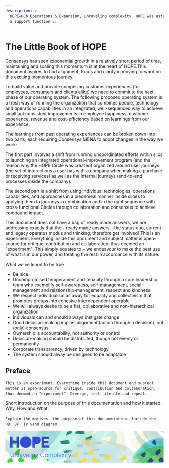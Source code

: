 ```yaml
---
description: >-
  HOPE—Hub Operations & Expansion, unraveling complexity. HOPE was establish as
  a support function ...
---
```


# The Little Book of HOPE

  
Consensys has seen exponential growth in a relatively short period of time, maintaining and scaling this momentum is at the heart of HOPE.This document aspires to find alignment, focus and clarity in moving forward on this exciting momentous journey.  
  
To build value and provide compelling customer experiences \(for employees, consumers and clients alike\) we need to commit to the next phase of our operating system. The following proposed operating system is a fresh way of running the organization that combines people, technology and operations capabilities in an integrated, well-sequenced way to achieve small but consistent improvements in employee happiness, customer experience, revenue and cost-efficiency based on learnings from our experience.  
  
The learnings from past operating experiences can be broken down into two parts, each requiring Consensys MENA to adopt changes in the way we work:  
  
The first part involves a shift from running uncoordinated efforts within silos to launching an integrated operational-improvement program \(and the reason why the HOPE Circle was created\) organized around user journeys \(the set of interactions a user has with a company when making a purchase or receiving services\) as well as the internal journeys \(end-to-end processes inside the company\).

The second part is a shift from using individual technologies, operations capabilities, and approaches in a piecemeal manner inside siloes to applying them to journeys in combination and in the right sequence with cross-functional Circles through collaboration and consensus to achieve compound impact.  
  
This document does not have a bag of ready made answers, we are addressing exactly that the – ready made answers – the status quo, current and legacy operatus modus and thinking, therefore get involved! This is an experiment. Everything inside this document and subject matter is open-source for critique, contribution and collaboration, thus deemed an "experiment". This simply equates to – we endeavour to make the best use of what is in our power, and treating the rest in accordance with its nature.  
  
What we’ve learnt to be true

* Be nice.
* Uncompromised temperament and tenacity through a core leadership team who exemplify self-awareness, self-management, social-management and relationship-management, respect and kindness
* We respect individualism as away for equality and collectivism that promotes groups into cohesive interdependent operable
* We will always desire to be a flat, collaborative and non-hierarchical organization
* Individuals can and should always instigate change
* Good decision-making implies alignment \(action through a decision\), not \(only\) consensus
* Ownership is accountability, not authority or control
* Decision-making should be distributed, though not evenly or permanently
* Corporate transparency, driven by technology
* The system should alway be designed to be adaptable

## Preface

`This is an experiment. Everything inside this document and subject matter is open-source for critique, contribution and collaboration, thus deemed an "experiment". Diverge, test, iterate and repeat.`

Short introduction on the purpose of this documentation and how it started. Why, How and What.

`Explain the motives, the purpose of this documentation. Include the HD, BF, TV venn diagram.`



![](.gitbook/assets/herobanner.png)

